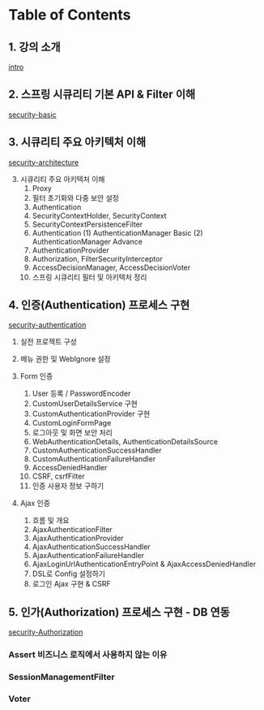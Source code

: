 # Table of Contents

## 1. 강의 소개

[intro](/docs/lecture/1.intro.md)

## 2. 스프링 시큐리티 기본 API & Filter 이해

[security-basic](/docs/lecture/2.security-basic.md)

## 3. 시큐리티 주요 아키텍처 이해 

[security-architecture](/docs/lecture/3.security-core.md)

3. 시큐리티 주요 아키텍처 이해
    1) Proxy
    2) 필터 초기화와 다중 보안 설정
    3) Authentication
    4) SecurityContextHolder, SecurityContext
    5) SecurityContextPersistenceFilter
    6) Authentication
        (1) AuthenticationManager Basic
        (2) AuthenticationManager Advance
    7) AuthenticationProvider
    8) Authorization, FilterSecurityInterceptor
    9) AccessDecisionManager, AccessDecisionVoter
    10) 스프링 시큐리티 필터 및 아키텍처 정리

## 4. 인증(Authentication) 프로세스 구현

[security-authentication](/docs/lecture/4.authentication.md)

1. 실전 프로젝트 구성
2. 메뉴 권한 및 WebIgnore 설정
3. Form 인증
    1) User 등록 / PasswordEncoder
    2) CustomUserDetailsService 구현
    3) CustomAuthenticationProvider 구현
    4) CustomLoginFormPage
    5) 로그아웃 및 화면 보안 처리
    6) WebAuthenticationDetails, AuthenticationDetailsSource
    7) CustomAuthenticationSuccessHandler
    8) CustomAuthenticationFailureHandler
    9) AccessDeniedHandler
    10) CSRF, csrfFilter
    11) 인증 사용자 정보 구하기
    
4. Ajax 인증
    1) 흐름 및 개요
    2) AjaxAuthenticationFilter
    3) AjaxAuthenticationProvider
    4) AjaxAuthenticationSuccessHandler
    5) AjaxAuthenticationFailureHandler
    6) AjaxLoginUrlAuthenticationEntryPoint & AjaxAccessDeniedHandler
    7) DSL로 Config 설정하기
    8) 로그인 Ajax 구현 & CSRF

## 5. 인가(Authorization) 프로세스 구현 - DB 연동
[security-Authorization](/docs/lecture/5.authorization.md)

### Assert 비즈니스 로직에서 사용하지 않는 이유

### SessionManagementFilter
### Voter

